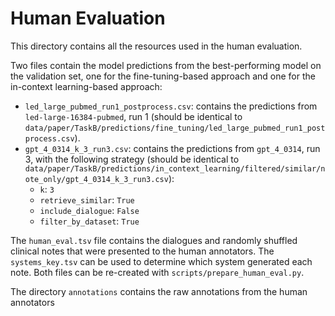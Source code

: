 # Human Evaluation

This directory contains all the resources used in the human evaluation.

Two files contain the model predictions from the best-performing model on the validation set, one for the fine-tuning-based approach and one for the in-context learning-based approach:

- `led_large_pubmed_run1_postprocess.csv`: contains the predictions from `led-large-16384-pubmed`, run 1 (should be identical to `data/paper/TaskB/predictions/fine_tuning/led_large_pubmed_run1_postprocess.csv`).
- `gpt_4_0314_k_3_run3.csv`: contains the predictions from `gpt_4_0314`, run 3, with the following strategy (should be identical to `data/paper/TaskB/predictions/in_context_learning/filtered/similar/note_only/gpt_4_0314_k_3_run3.csv`):
    - `k`: `3`
    - `retrieve_similar`: `True`
    - `include_dialogue`: `False`
    - `filter_by_dataset`: `True`

The `human_eval.tsv` file contains the dialogues and randomly shuffled clinical notes that were presented to the human annotators. The `systems_key.tsv` can be used to determine which system generated each note. Both files can be re-created with `scripts/prepare_human_eval.py`.

The directory `annotations` contains the raw annotations from the human annotators